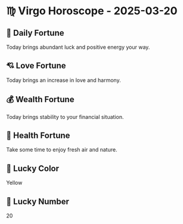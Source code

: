 # ♍ Virgo Horoscope - 2025-03-20

## 🎯 Daily Fortune

Today brings abundant luck and positive energy your way.

## 💘 Love Fortune

Today brings an increase in love and harmony.

## 💰 Wealth Fortune

Today brings stability to your financial situation.

## 🌱 Health Fortune

Take some time to enjoy fresh air and nature.

## 🎨 Lucky Color

Yellow

## 🔢 Lucky Number

20
